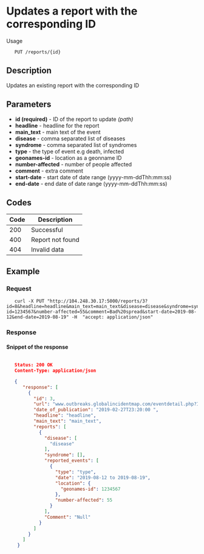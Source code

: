 # Updates a report with the corresponding ID

Usage
```
   PUT /reports/{id}
```
## Description
Updates an existing report with the corresponding ID

## Parameters
- **id (required)** - ID of the report to update _(path)_
- **headline** - headline for the report
- **main_text** - main text of the event
- **disease** - comma separated list of diseases
- **syndrome** - comma separated list of syndromes
- **type** - the type of event e.g death, infected
- **geonames-id** - location as a geonname ID
- **number-affected** - number of people affected
- **comment** - extra comment
- **start-date** - start date of date range (yyyy-mm-ddThh:mm:ss)
- **end-date** - end date of date range (yyyy-mm-ddThh:mm:ss)

## Codes

| Code | Description |
| ---- | ---------- |
| 200  | Successful |
| 400  | Report not found |
| 404  | Invalid data |

## Example

### Request
```
   curl -X PUT "http://104.248.30.17:5000/reports/3?id=8&headline=headline&main_text=main_text&disease=disease&syndrome=syndrome&type=type&geonames-id=1234567&number-affected=55&comment=Bad%20spread&start-date=2019-08-12&end-date=2019-08-19" -H  "accept: application/json"
```
### Response
#### Snippet of the response ####
```JSON

   Status: 200 OK
   Content-Type: application/json

   {
      "response": [
        {
          "id": 3,
          "url": "www.outbreaks.globalincidentmap.com/eventdetail.php?ID=31146",
          "date_of_publication": "2019-02-27T23:20:00 ",
          "headline": "headline",
          "main_text": "main_text",
          "reports": [
            {
              "disease": [
                "disease"
              ],
              "syndrome": [],
              "reported_events": [
                {
                  "type": "type",
                  "date": "2019-08-12 to 2019-08-19",
                  "location": {
                    "geonames-id": 1234567
                  },
                  "number-affected": 55
                }
              ],
              "Comment": "Null"
            }
          ]
        }
      ]
    }
```
